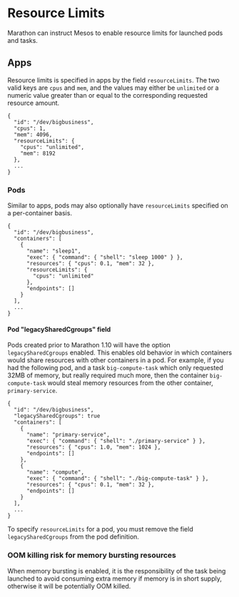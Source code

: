 # Resource Limits

Marathon can instruct Mesos to enable resource limits for launched pods and tasks.

## Apps

Resource limits is specified in apps by the field `resourceLimits`. The two valid keys are `cpus` and `mem`, and the values may either be `unlimited` or a numeric value greater than or equal to the corresponding requested resource amount.

```
{
  "id": "/dev/bigbusiness",
  "cpus": 1,
  "mem": 4096,
  "resourceLimits": {
    "cpus": "unlimited",
    "mem": 8192
  },
  ...
}
```

### Pods

Similar to apps, pods may also optionally have `resourceLimits` specified on a per-container basis.

```
{
  "id": "/dev/bigbusiness",
  "containers": [
    {
      "name": "sleep1",
      "exec": { "command": { "shell": "sleep 1000" } },
      "resources": { "cpus": 0.1, "mem": 32 },
      "resourceLimits": {
        "cpus": "unlimited"
      },
      "endpoints": []
    }
  ],
  ...
}
```

#### Pod "legacySharedCgroups" field

Pods created prior to Marathon 1.10 will have the option `legacySharedCgroups` enabled. This enables old behavior in which containers would share resources with other containers in a pod. For example, if you had the following pod, and a task `big-compute-task` which only requested 32MB of memory, but really required much more, then the container `big-compute-task` would steal memory resources from the other container, `primary-service`.

```
{
  "id": "/dev/bigbusiness",
  "legacySharedCgroups": true
  "containers": [
    {
      "name": "primary-service",
      "exec": { "command": { "shell": "./primary-service" } },
      "resources": { "cpus": 1.0, "mem": 1024 },
      "endpoints": []
    },
    {
      "name": "compute",
      "exec": { "command": { "shell": "./big-compute-task" } },
      "resources": { "cpus": 0.1, "mem": 32 },
      "endpoints": []
    }
  ],
  ...
}
```

To specify `resourceLimits` for a pod, you must remove the field `legacySharedCgroups` from the pod definition.

### OOM killing risk for memory bursting resources

When memory bursting is enabled, it is the responsibility of the task being launched to avoid consuming extra memory if memory is in short supply, otherwise it will be potentially OOM killed.
